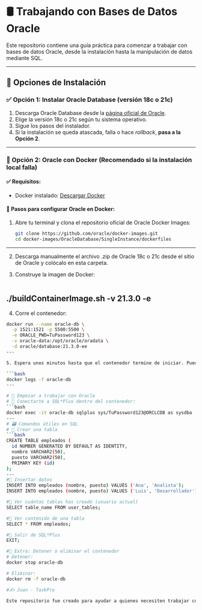# 🛢️ Trabajando con Bases de Datos Oracle

Este repositorio contiene una guía práctica para comenzar a trabajar con bases de datos Oracle, desde la instalación hasta la manipulación de datos mediante SQL.

---

## 🧩 Opciones de Instalación

### ✅ Opción 1: Instalar Oracle Database (versión 18c o 21c)

1. Descarga Oracle Database desde la [página oficial de Oracle](https://www.oracle.com/database/technologies/).
2. Elige la versión 18c o 21c según tu sistema operativo.
3. Sigue los pasos del instalador.
4. Si la instalación se queda atascada, falla o hace *rollback*, **pasa a la Opción 2**.

---

### 🐳 Opción 2: Oracle con Docker (Recomendado si la instalación local falla)

#### ✅ Requisitos:
- Docker instalado: [Descargar Docker](https://www.docker.com/products/docker-desktop/)

#### 🧱 Pasos para configurar Oracle en Docker:

1. Abre tu terminal y clona el repositorio oficial de Oracle Docker Images:

   ```bash
   git clone https://github.com/oracle/docker-images.git
   cd docker-images/OracleDatabase/SingleInstance/dockerfiles
---

2. Descarga manualmente el archivo .zip de Oracle 18c o 21c desde el sitio de Oracle y colócalo en esta carpeta.

3. Construye la imagen de Docker:

   ```bash
./buildContainerImage.sh -v 21.3.0 -e
---

4. Corre el contenedor:

```bash
docker run --name oracle-db \
  -p 1521:1521 -p 5500:5500 \
  -e ORACLE_PWD=TuPassword123 \
  -v oracle-data:/opt/oracle/oradata \
  -d oracle/database:21.3.0-ee
---

5. Espera unos minutos hasta que el contenedor termine de iniciar. Puedes revisar los logs con:

```bash
docker logs -f oracle-db
---

# 🧪 Empezar a trabajar con Oracle
# 🔗 Conectarte a SQL*Plus dentro del contenedor:
```bash
docker exec -it oracle-db sqlplus sys/TuPassword123@ORCLCDB as sysdba
---
# 🗃️ Comandos útiles en SQL
# 📌 Crear una tabla
```bash
CREATE TABLE empleados (
  id NUMBER GENERATED BY DEFAULT AS IDENTITY,
  nombre VARCHAR2(50),
  puesto VARCHAR2(50),
  PRIMARY KEY (id)
);
---
#📌 Insertar datos
INSERT INTO empleados (nombre, puesto) VALUES ('Ana', 'Analista');
INSERT INTO empleados (nombre, puesto) VALUES ('Luis', 'Desarrollador');

#📌 Ver cuántas tablas has creado (usuario actual)
SELECT table_name FROM user_tables;

#📌 Ver contenido de una tabla
SELECT * FROM empleados;

#🚪 Salir de SQL*Plus
EXIT;

#🧼 Extra: Detener o eliminar el contenedor
# Detener:
docker stop oracle-db

# Eliminar:
docker rm -f oracle-db

#✍️ Juan - TaskPro

Este repositorio fue creado para ayudar a quienes necesiten trabajar con bases de datos Oracle de forma local o mediante contenedores.
